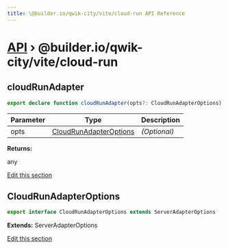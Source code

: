 ```yaml
---
title: \@builder.io/qwik-city/vite/cloud-run API Reference
---
```


# [API](/api) &rsaquo; @builder.io/qwik-city/vite/cloud-run

## cloudRunAdapter

```typescript
export declare function cloudRunAdapter(opts?: CloudRunAdapterOptions): any;
```

| Parameter | Type                                              | Description  |
| --------- | ------------------------------------------------- | ------------ |
| opts      | [CloudRunAdapterOptions](#cloudrunadapteroptions) | _(Optional)_ |

**Returns:**

any

[Edit this section](https://github.com/BuilderIO/qwik/tree/main/packages/qwik-city/adapters/cloud-run/vite/index.ts)

## CloudRunAdapterOptions

```typescript
export interface CloudRunAdapterOptions extends ServerAdapterOptions
```

**Extends:** ServerAdapterOptions

[Edit this section](https://github.com/BuilderIO/qwik/tree/main/packages/qwik-city/adapters/cloud-run/vite/index.ts)

